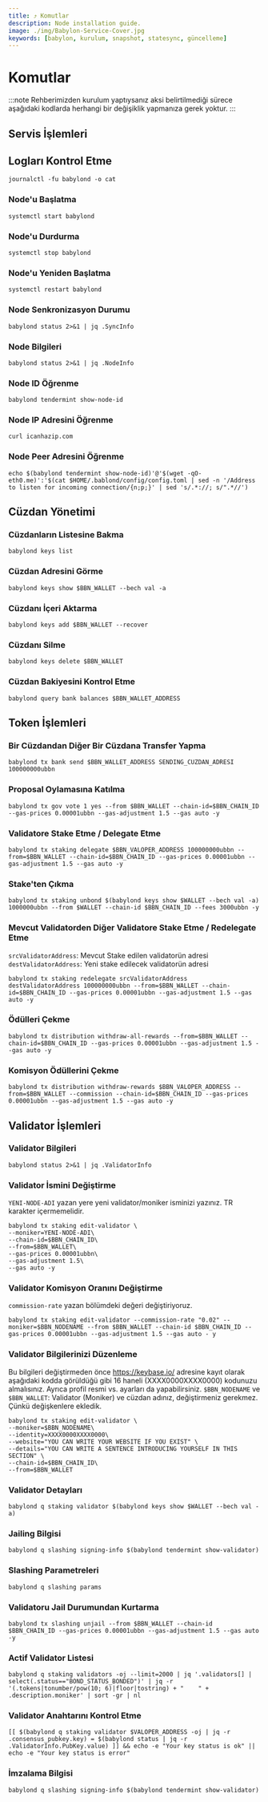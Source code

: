 ```yaml
---
title: ⤴️ Komutlar
description: Node installation guide.
image: ./img/Babylon-Service-Cover.jpg
keywords: [babylon, kurulum, snapshot, statesync, güncelleme]
---
```


# Komutlar
:::note
Rehberimizden kurulum yaptıysanız aksi belirtilmediği sürece aşağıdaki kodlarda herhangi bir değişiklik yapmanıza gerek yoktur.
:::

## Servis İşlemleri

## Logları Kontrol Etme 
```
journalctl -fu babylond -o cat
```

### Node'u Başlatma
```
systemctl start babylond
```

### Node'u Durdurma
```
systemctl stop babylond
```

### Node'u Yeniden Başlatma
```
systemctl restart babylond
```

### Node Senkronizasyon Durumu
```
babylond status 2>&1 | jq .SyncInfo
```

### Node Bilgileri
```
babylond status 2>&1 | jq .NodeInfo
```

### Node ID Öğrenme
```
babylond tendermint show-node-id
```

### Node IP Adresini Öğrenme
```
curl icanhazip.com
```

### Node Peer Adresini Öğrenme
```
echo $(babylond tendermint show-node-id)'@'$(wget -qO- eth0.me)':'$(cat $HOME/.bablond/config/config.toml | sed -n '/Address to listen for incoming connection/{n;p;}' | sed 's/.*://; s/".*//')
```

## Cüzdan Yönetimi

### Cüzdanların Listesine Bakma
```
babylond keys list
```

### Cüzdan Adresini Görme
```
babylond keys show $BBN_WALLET --bech val -a
```

### Cüzdanı İçeri Aktarma
```
babylond keys add $BBN_WALLET --recover
```

### Cüzdanı Silme
```
babylond keys delete $BBN_WALLET
```

### Cüzdan Bakiyesini Kontrol Etme
```
babylond query bank balances $BBN_WALLET_ADDRESS
```

## Token İşlemleri

### Bir Cüzdandan Diğer Bir Cüzdana Transfer Yapma
```
babylond tx bank send $BBN_WALLET_ADDRESS SENDING_CUZDAN_ADRESI 100000000ubbn
```

### Proposal Oylamasına Katılma
```
babylond tx gov vote 1 yes --from $BBN_WALLET --chain-id=$BBN_CHAIN_ID --gas-prices 0.00001ubbn --gas-adjustment 1.5 --gas auto -y
```

### Validatore Stake Etme / Delegate Etme
```
babylond tx staking delegate $BBN_VALOPER_ADDRESS 100000000ubbn --from=$BBN_WALLET --chain-id=$BBN_CHAIN_ID --gas-prices 0.00001ubbn --gas-adjustment 1.5 --gas auto -y
```

### Stake'ten Çıkma
```
babylond tx staking unbond $(babylond keys show $WALLET --bech val -a) 1000000ubbn --from $WALLET --chain-id $BBN_CHAIN_ID --fees 3000ubbn -y
```

### Mevcut Validatorden Diğer Validatore Stake Etme / Redelegate Etme
`srcValidatorAddress`: Mevcut Stake edilen validatorün adresi
`destValidatorAddress`: Yeni stake edilecek validatorün adresi
```
babylond tx staking redelegate srcValidatorAddress destValidatorAddress 100000000ubbn --from=$BBN_WALLET --chain-id=$BBN_CHAIN_ID --gas-prices 0.00001ubbn --gas-adjustment 1.5 --gas auto -y
```

### Ödülleri Çekme
```
babylond tx distribution withdraw-all-rewards --from=$BBN_WALLET --chain-id=$BBN_CHAIN_ID --gas-prices 0.00001ubbn --gas-adjustment 1.5 --gas auto -y
```

### Komisyon Ödüllerini Çekme
```
babylond tx distribution withdraw-rewards $BBN_VALOPER_ADDRESS --from=$BBN_WALLET --commission --chain-id=$BBN_CHAIN_ID --gas-prices 0.00001ubbn --gas-adjustment 1.5 --gas auto -y
```

## Validator İşlemleri

### Validator Bilgileri
```
babylond status 2>&1 | jq .ValidatorInfo
```

### Validator İsmini Değiştirme
`YENI-NODE-ADI` yazan yere yeni validator/moniker isminizi yazınız. TR karakter içermemelidir.
```
babylond tx staking edit-validator \
--moniker=YENI-NODE-ADI\
--chain-id=$BBN_CHAIN_ID\
--from=$BBN_WALLET\
--gas-prices 0.00001ubbn\
--gas-adjustment 1.5\
--gas auto -y
```

### Validator Komisyon Oranını Değiştirme
`commission-rate` yazan bölümdeki değeri değiştiriyoruz.
```
babylond tx staking edit-validator --commission-rate "0.02" --moniker=$BBN_NODENAME --from $BBN_WALLET --chain-id $BBN_CHAIN_ID --gas-prices 0.00001ubbn --gas-adjustment 1.5 --gas auto - y
```

### Validator Bilgilerinizi Düzenleme
Bu bilgileri değiştirmeden önce https://keybase.io/ adresine kayıt olarak aşağıdaki kodda görüldüğü gibi 16 haneli (XXXX0000XXXX0000) kodunuzu almalısınız. Ayrıca profil resmi vs. ayarları da yapabilirsiniz. 
`$BBN_NODENAME` ve `$BBN_WALLET`: Validator (Moniker) ve cüzdan adınız, değiştirmeniz gerekmez. Çünkü değişkenlere ekledik.
```
babylond tx staking edit-validator \
--moniker=$BBN_NODENAME\
--identity=XXXX0000XXXX0000\
--website="YOU CAN WRITE YOUR WEBSITE IF YOU EXIST" \
--details="YOU CAN WRITE A SENTENCE INTRODUCING YOURSELF IN THIS SECTION" \
--chain-id=$BBN_CHAIN_ID\
--from=$BBN_WALLET
```

### Validator Detayları
```
babylond q staking validator $(babylond keys show $WALLET --bech val -a)
```

### Jailing Bilgisi
```
babylond q slashing signing-info $(babylond tendermint show-validator)
```

### Slashing Parametreleri
```
babylond q slashing params
```

### Validatoru Jail Durumundan Kurtarma 
```
babylond tx slashing unjail --from $BBN_WALLET --chain-id $BBN_CHAIN_ID --gas-prices 0.00001ubbn --gas-adjustment 1.5 --gas auto -y
```

### Actif Validator Listesi
```
babylond q staking validators -oj --limit=2000 | jq '.validators[] | select(.status=="BOND_STATUS_BONDED")' | jq -r '(.tokens|tonumber/pow(10; 6)|floor|tostring) + " 	 " + .description.moniker' | sort -gr | nl
```

### Validator Anahtarını Kontrol Etme
```
[[ $(babylond q staking validator $VALOPER_ADDRESS -oj | jq -r .consensus_pubkey.key) = $(babylond status | jq -r .ValidatorInfo.PubKey.value) ]] && echo -e "Your key status is ok" || echo -e "Your key status is error"
```

### İmzalama Bilgisi
```
babylond q slashing signing-info $(babylond tendermint show-validator)
```
